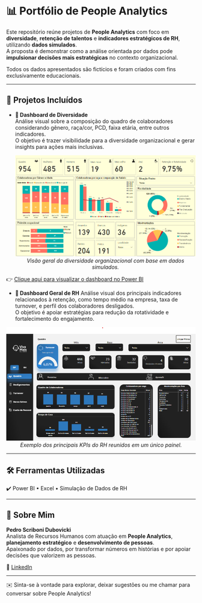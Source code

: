 # 📊 Portfólio de People Analytics

Este repositório reúne projetos de **People Analytics** com foco em **diversidade**, **retenção de talentos** e **indicadores estratégicos de RH**, utilizando **dados simulados**.  
A proposta é demonstrar como a análise orientada por dados pode **impulsionar decisões mais estratégicas** no contexto organizacional.

Todos os dados apresentados são fictícios e foram criados com fins exclusivamente educacionais.

---

## 📁 Projetos Incluídos

- **🔎 Dashboard de Diversidade**  
  Análise visual sobre a composição do quadro de colaboradores considerando gênero, raça/cor, PCD, faixa etária, entre outros indicadores.  
  O objetivo é trazer visibilidade para a diversidade organizacional e gerar insights para ações mais inclusivas.

  <p align="center">
    <img src="./images/diversidade_image.png" alt="Dashboard de Diversidade" width="600"/>
    <br />
    <em>Visão geral da diversidade organizacional com base em dados simulados.</em>
  </p>

👉 [Clique aqui para visualizar o dashboard no Power BI](https://app.fabric.microsoft.com/view?r=eyJrIjoiMDM2MGZiYzYtZmY1Ny00N2E4LTg1MzQtMjg1MzZlZTdkMmM5IiwidCI6ImY2MGU0YzU5LTdmY2QtNGUwNC1hOTE3LTU4MTVmZjljNjgyYSJ9)

- **🔎 Dashboard Geral de RH** 
Análise visual dos principais indicadores relacionados à retenção, como tempo médio na empresa, taxa de turnover, e perfil dos colaboradores desligados.  
  O objetivo é apoiar estratégias para redução da rotatividade e fortalecimento do engajamento.

 <p align="center">
    <img src="./images/image.png" alt="Dashboard de Diversidade" width="600"/>
    <br />
    <em>Exemplo dos principais KPIs do RH reunidos em um único painel.</em>
  </p>

---

## 🛠️ Ferramentas Utilizadas

✔️ Power BI • Excel • Simulação de Dados de RH

---

## 👤 Sobre Mim

**Pedro Scriboni Dubovicki**  
Analista de Recursos Humanos com atuação em **People Analytics**, **planejamento estratégico** e **desenvolvimento de pessoas**.  
Apaixonado por dados, por transformar números em histórias e por apoiar decisões que valorizem as pessoas.

📎 [LinkedIn](https://www.linkedin.com/in/dubovicki/)

---

✉️ Sinta-se à vontade para explorar, deixar sugestões ou me chamar para conversar sobre People Analytics!

